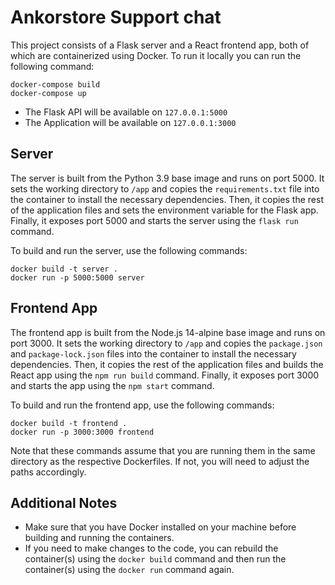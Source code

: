 # Ankorstore Support chat

This project consists of a Flask server and a React frontend app, both of which are containerized using Docker. To run it locally you can run the following command:

```
docker-compose build
docker-compose up
```
- The Flask API will be available on `127.0.0.1:5000`
- The Application will be available on `127.0.0.1:3000`

## Server

The server is built from the Python 3.9 base image and runs on port 5000. It sets the working directory to `/app` and copies the `requirements.txt` file into the container to install the necessary dependencies. Then, it copies the rest of the application files and sets the environment variable for the Flask app. Finally, it exposes port 5000 and starts the server using the `flask run` command.

To build and run the server, use the following commands:

```
docker build -t server .
docker run -p 5000:5000 server
```

## Frontend App

The frontend app is built from the Node.js 14-alpine base image and runs on port 3000. It sets the working directory to `/app` and copies the `package.json` and `package-lock.json` files into the container to install the necessary dependencies. Then, it copies the rest of the application files and builds the React app using the `npm run build` command. Finally, it exposes port 3000 and starts the app using the `npm start` command.

To build and run the frontend app, use the following commands:

```
docker build -t frontend .
docker run -p 3000:3000 frontend
```

Note that these commands assume that you are running them in the same directory as the respective Dockerfiles. If not, you will need to adjust the paths accordingly.

## Additional Notes

- Make sure that you have Docker installed on your machine before building and running the containers.
- If you need to make changes to the code, you can rebuild the container(s) using the `docker build` command and then run the container(s) using the `docker run` command again.

